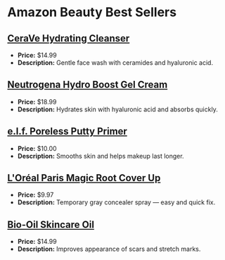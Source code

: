 # Amazon Beauty Best Sellers

## [CeraVe Hydrating Cleanser](https://www.amazon.com/dp/B01MSSDEPK?tag=mychanneld-20)
- **Price:** $14.99
- **Description:** Gentle face wash with ceramides and hyaluronic acid.

## [Neutrogena Hydro Boost Gel Cream](https://www.amazon.com/dp/B00NR1YQK4?tag=mychanneld-20)
- **Price:** $18.99
- **Description:** Hydrates skin with hyaluronic acid and absorbs quickly.

## [e.l.f. Poreless Putty Primer](https://www.amazon.com/dp/B07L4JL8Z5?tag=mychanneld-20)
- **Price:** $10.00
- **Description:** Smooths skin and helps makeup last longer.

## [L'Oréal Paris Magic Root Cover Up](https://www.amazon.com/dp/B01M7Z83KD?tag=mychanneld-20)
- **Price:** $9.97
- **Description:** Temporary gray concealer spray — easy and quick fix.

## [Bio-Oil Skincare Oil](https://www.amazon.com/dp/B004AI97MA?tag=mychanneld-20)
- **Price:** $14.99
- **Description:** Improves appearance of scars and stretch marks.

